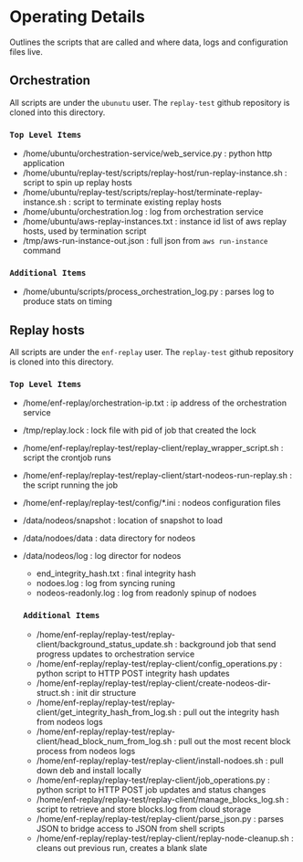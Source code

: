 # Operating Details

Outlines the scripts that are called and where data, logs and configuration files live.

## Orchestration

All scripts are under the `ubunutu` user. The `replay-test` github repository is cloned into this directory.
### `Top Level Items`
- /home/ubuntu/orchestration-service/web_service.py : python http application
- /home/ubuntu/replay-test/scripts/replay-host/run-replay-instance.sh : script to spin up replay hosts
- /home/ubuntu/replay-test/scripts/replay-host/terminate-replay-instance.sh : script to terminate existing replay hosts
- /home/ubuntu/orchestration.log : log from orchestration service
- /home/ubuntu/aws-replay-instances.txt : instance id list of aws replay hosts, used by termination script
- /tmp/aws-run-instance-out.json : full json from `aws run-instance` command

### `Additional Items`
- /home/ubuntu/scripts/process_orchestration_log.py : parses log to produce stats on timing

## Replay hosts

All scripts are under the `enf-replay` user. The `replay-test` github repository is cloned into this directory.

### `Top Level Items`
- /home/enf-replay/orchestration-ip.txt : ip address of the orchestration service
- /tmp/replay.lock : lock file with pid of job that created the lock
- /home/enf-replay/replay-test/replay-client/replay_wrapper_script.sh : script the crontjob runs
- /home/enf-replay/replay-test/replay-client/start-nodeos-run-replay.sh : the script running the job
- /home/enf-replay/replay-test/config/*.ini : nodeos configuration files
- /data/nodeos/snapshot : location of snapshot to load
- /data/nodoes/data : data directory for nodeos
- /data/nodeos/log : log director for nodeos
  - end_integrity_hash.txt : final integrity hash
  - nodoes.log : log from syncing runing
  - nodeos-readonly.log : log from readonly spinup of nodoes

  ### `Additional Items`
  - /home/enf-replay/replay-test/replay-client/background_status_update.sh : background job that send progress updates to orchestration service
  - /home/enf-replay/replay-test/replay-client/config_operations.py : python script to HTTP POST integrity hash updates
  - /home/enf-replay/replay-test/replay-client/create-nodeos-dir-struct.sh : init dir structure
  - /home/enf-replay/replay-test/replay-client/get_integrity_hash_from_log.sh : pull out the integrity hash from nodeos logs
  - /home/enf-replay/replay-test/replay-client/head_block_num_from_log.sh : pull out the most recent block process from nodeos logs
  - /home/enf-replay/replay-test/replay-client/install-nodoes.sh : pull down deb and install locally
  - /home/enf-replay/replay-test/replay-client/job_operations.py : python script to HTTP POST job updates and status changes
  - /home/enf-replay/replay-test/replay-client/manage_blocks_log.sh : script to retrieve and store blocks.log from cloud storage
  - /home/enf-replay/replay-test/replay-client/parse_json.py : parses JSON to bridge access to JSON from shell scripts
  - /home/enf-replay/replay-test/replay-client/replay-node-cleanup.sh : cleans out previous run, creates a blank slate 
